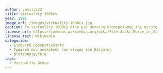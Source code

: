 ```yaml
---
author: vasilis22
title: virtuality 1000cs
year: 1991
image_url: /images/virtuality-1000cs.jpg
caption: To virtuality 1000cs ήταν μια συσκευή προσομοίωσης της σειράς virtuality, η οποία παρουσιάστηκε το 1991 από την Virtuality group. Ήταν το πρώτο μαζικά παραγμένο virtual reality σύστημα το οποίο υποστήριζε multi player με ίδια συστήματα. Υπήρχε σε arcades πόλων χορών και για την διάδραση του χρήστη με τον ψηφιακό κόσμο χρησιμοποιούσε joysticks τα οποία δεν απέχουν πολύ από τα motion controllers που χρησιμοποιούνται σήμερα στης συσκευές οικιακής χρήσης.
license_url: https://commons.wikimedia.org/wiki/File:Jacki_Morie_in_Virtuality_VR.jpg
license_text: Wikimedia
categories:
  - Εικονική Πραγματικότητα
  - Γραφικά που ακολοθούν την κίνηση του βλέματος
  - Βιντεοπαιχνίδια
tags:
  - Virtuality Group
---
```

